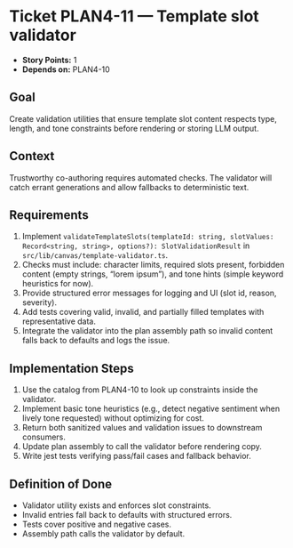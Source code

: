 # Ticket PLAN4-11 — Template slot validator

- **Story Points:** 1
- **Depends on:** PLAN4-10

## Goal
Create validation utilities that ensure template slot content respects type, length, and tone constraints before rendering or storing LLM output.

## Context
Trustworthy co-authoring requires automated checks. The validator will catch errant generations and allow fallbacks to deterministic text.

## Requirements
1. Implement `validateTemplateSlots(templateId: string, slotValues: Record<string, string>, options?): SlotValidationResult` in `src/lib/canvas/template-validator.ts`.
2. Checks must include: character limits, required slots present, forbidden content (empty strings, “lorem ipsum”), and tone hints (simple keyword heuristics for now).
3. Provide structured error messages for logging and UI (slot id, reason, severity).
4. Add tests covering valid, invalid, and partially filled templates with representative data.
5. Integrate the validator into the plan assembly path so invalid content falls back to defaults and logs the issue.

## Implementation Steps
1. Use the catalog from PLAN4-10 to look up constraints inside the validator.
2. Implement basic tone heuristics (e.g., detect negative sentiment when lively tone requested) without optimizing for cost.
3. Return both sanitized values and validation issues to downstream consumers.
4. Update plan assembly to call the validator before rendering copy.
5. Write jest tests verifying pass/fail cases and fallback behavior.

## Definition of Done
- Validator utility exists and enforces slot constraints.
- Invalid entries fall back to defaults with structured errors.
- Tests cover positive and negative cases.
- Assembly path calls the validator by default.
